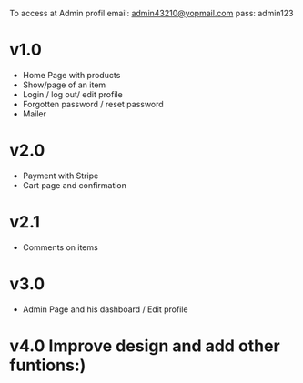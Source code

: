 To access at Admin profil
email: admin43210@yopmail.com
pass: admin123

# v1.0
- Home Page with products
- Show/page of an item
- Login / log out/ edit profile
- Forgotten password / reset password
- Mailer

# v2.0
- Payment with Stripe
- Cart page and confirmation

# v2.1
- Comments on items

# v3.0
- Admin Page and his dashboard / Edit profile

# v4.0  Improve design and add other funtions:)
